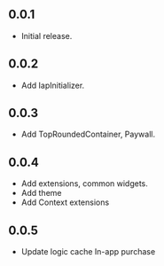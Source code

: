 ## 0.0.1

* Initial release.
## 0.0.2

* Add IapInitializer.
## 0.0.3

* Add TopRoundedContainer, Paywall.
## 0.0.4

* Add extensions, common widgets.
* Add theme
* Add Context extensions
## 0.0.5

* Update logic cache In-app purchase
